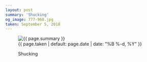 ```yaml
---
layout: post
summary: 'Shucking'
og_image: 777-960.jpg
taken: September 5, 2018
---
```


<figure class="post" data-src="{{ site.assets_url }}/{{ page.og_image }}">
<img alt="{{ page.summary }}" sizes="(min-width: 700px) 50vw, calc(100vw - 2rem)" src="{{ site.assets_url }}/777-480.jpg" srcset="{{ site.assets_url }}/777-240.jpg 240w, {{ site.assets_url }}/777-480.jpg 480w, {{ site.assets_url }}/777-720.jpg 720w, {{ site.assets_url }}/777-960.jpg 960w"/>
<figcaption>
<time>{{ page.taken | default: page.date | date: "%B %-d, %Y" }}</time>
<p>Shucking</p>
</figcaption>
</figure>
